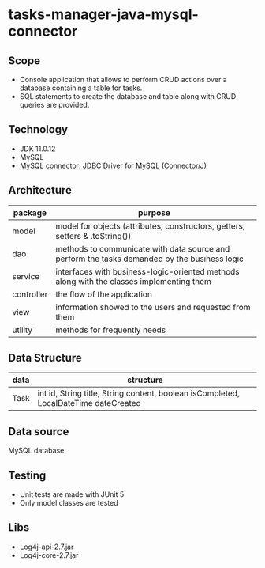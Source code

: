 # tasks-manager-java-mysql-connector

## Scope
- Console application that allows to perform CRUD actions over a database containing a table for tasks.
- SQL statements to create the database and table along with CRUD queries are provided.

## Technology
- JDK 11.0.12
- MySQL
- [MySQL connector: JDBC Driver for MySQL (Connector/J)](https://www.mysql.com/products/connector/)

## Architecture
|package|purpose|
|----------------|-------------------------------|
|model|model for objects (attributes, constructors, getters, setters & .toString())|
|dao|methods to communicate with data source and perform the tasks demanded by the business logic|
|service|interfaces with business-logic-oriented methods along with the classes implementing them|
|controller|the flow of the application|
|view|information showed to the users and requested from them|
|utility|methods for frequently needs|

## Data Structure
|data|structure|
|----------------|-------------------------------|
|Task|int id, String title, String content, boolean isCompleted, LocalDateTime dateCreated|

## Data source
MySQL database.

## Testing
- Unit tests are made with JUnit 5
- Only model classes are tested

## Libs
 - Log4j-api-2.7.jar
 - Log4j-core-2.7.jar